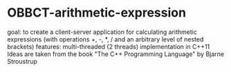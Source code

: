 # OBBCT-arithmetic-expression
goal: to create a client-server application for calculating arithmetic expressions (with operations +, -, *, / and an arbitrary level of nested brackets)
features: multi-threaded (2 threads) implementation in C++11
Ideas are taken from the book "The C++ Programming Language" by Bjarne Stroustrup
